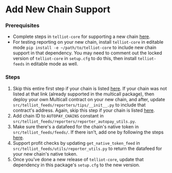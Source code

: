 # Add New Chain Support

### Prerequisites
- Complete steps in `telliot-core` for supporting a new chain [here](https://fetch-oracle.github.io/telliot-core/add-chain/).
- For testing reporting on your new chain, install `telliot-core` in editable mode `pip install -e ~/path/to/telliot-core` to include new chain support in that dependency. You may need to comment out the locked version of `telliot-core` in `setup.cfg` to do this, then install `telliot-feeds` in editable mode as well.

### Steps
1. Skip this entire first step if your chain is listed [here](https://github.com/mds1/multicall#multicall3-contract-addresses). If your chain was not listed at that link (already supported in the multicall package), then deploy your own Multicall contract on your new chain, and after, update `src/telliot_feeds/reporters/tips/__init__.py` to include that contract's address. Again, skip this step if your chain is listed [here](https://github.com/mds1/multicall#multicall3-contract-addresses).
2. Add chain ID to `AUTOPAY_CHAINS` constant in `src/telliot_feeds/reporters/reporter_autopay_utils.py`.
3. Make sure there's a datafeed for the chain's native token in `src/telliot_feeds/feeds/`. If there isn't, add one by following the steps [here](https://fetch-oracle.github.io/telliot-feeds/add-spot-price/).
4. Support profit checks by updating `get_native_token_feed` in `src/telliot_feeds/utils/reporter_utils.py` to return the datafeed for your new chain's native token.
5. Once you've done a new release of `telliot-core`, update that dependency in this package's `setup.cfg` to the new version.
